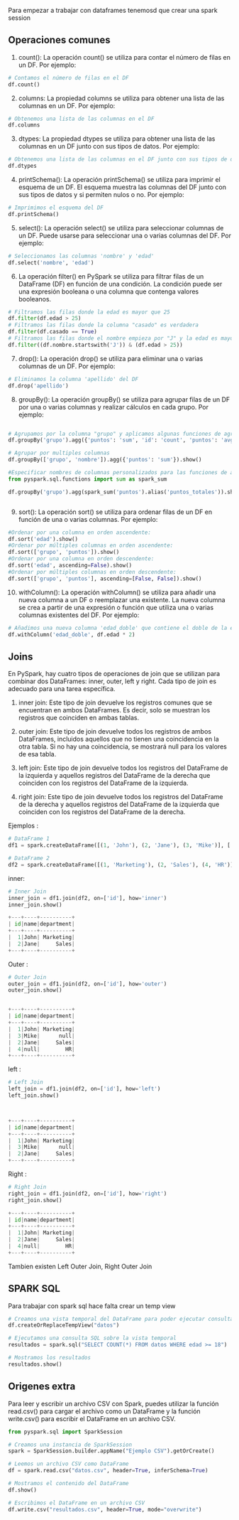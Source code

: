 Para empezar a trabajar con dataframes tenemosd que crear una spark session

 ## Operaciones comunes 

 1. count(): La operación count() se utiliza para contar el número de filas en un DF. Por ejemplo:

 ```python
 # Contamos el número de filas en el DF
df.count()
 ```

 2. columns: La propiedad columns se utiliza para obtener una lista de las columnas en un DF. Por ejemplo:

 ```python
 # Obtenemos una lista de las columnas en el DF
df.columns

 ```
3. dtypes: La propiedad dtypes se utiliza para obtener una lista de las columnas en un DF junto con sus tipos de datos. Por ejemplo:

```python
# Obtenemos una lista de las columnas en el DF junto con sus tipos de datos
df.dtypes
```

4. printSchema(): La operación printSchema() se utiliza para imprimir el esquema de un DF. El esquema muestra las columnas del DF junto con sus tipos de datos y si permiten nulos o no. Por ejemplo:

```python
# Imprimimos el esquema del DF
df.printSchema()
```

5. select(): La operación select() se utiliza para seleccionar columnas de un DF. Puede usarse para seleccionar una o varias columnas del DF. Por ejemplo:
```python
# Seleccionamos las columnas 'nombre' y 'edad'
df.select('nombre', 'edad')
```

6. La operación filter() en PySpark se utiliza para filtrar filas de un DataFrame (DF) en función de una condición. La condición puede ser una expresión booleana o una columna que contenga valores booleanos.

```python
# Filtramos las filas donde la edad es mayor que 25
df.filter(df.edad > 25)
# Filtramos las filas donde la columna "casado" es verdadera
df.filter(df.casado == True)
# Filtramos las filas donde el nombre empieza por "J" y la edad es mayor que 25
df.filter((df.nombre.startswith('J')) & (df.edad > 25))

```

7. drop(): La operación drop() se utiliza para eliminar una o varias columnas de un DF. Por ejemplo:

```python
# Eliminamos la columna 'apellido' del DF
df.drop('apellido')
```

8. groupBy(): La operación groupBy() se utiliza para agrupar filas de un DF por una o varias columnas y realizar cálculos en cada grupo. Por ejemplo:

```python

# Agrupamos por la columna "grupo" y aplicamos algunas funciones de agregación
df.groupBy('grupo').agg({'puntos': 'sum', 'id': 'count', 'puntos': 'avg'}).show()

# Agrupar por multiples columnas
df.groupBy(['grupo', 'nombre']).agg({'puntos': 'sum'}).show()

#Especificar nombres de columnas personalizados para las funciones de agregación:
from pyspark.sql.functions import sum as spark_sum

df.groupBy('grupo').agg(spark_sum('puntos').alias('puntos_totales')).show()



```

9. sort(): La operación sort() se utiliza para ordenar filas de un DF en función de una o varias columnas. Por ejemplo:

```python
#Ordenar por una columna en orden ascendente:
df.sort('edad').show()
#Ordenar por múltiples columnas en orden ascendente:
df.sort(['grupo', 'puntos']).show()
#Ordenar por una columna en orden descendente:
df.sort('edad', ascending=False).show()
#Ordenar por múltiples columnas en orden descendente:
df.sort(['grupo', 'puntos'], ascending=[False, False]).show()

```

10. withColumn(): La operación withColumn() se utiliza para añadir una nueva columna a un DF o reemplazar una existente. La nueva columna se crea a partir de una expresión o función que utiliza una o varias columnas existentes del DF. Por ejemplo:

```python
# Añadimos una nueva columna 'edad_doble' que contiene el doble de la edad
df.withColumn('edad_doble', df.edad * 2)
```

## Joins

En PySpark, hay cuatro tipos de operaciones de join que se utilizan para combinar dos DataFrames: inner, outer, left y right. Cada tipo de join es adecuado para una tarea específica.

1. inner join: Este tipo de join devuelve los registros comunes que se encuentran en ambos DataFrames. Es decir, solo se muestran los registros que coinciden en ambas tablas. 

2. outer join: Este tipo de join devuelve todos los registros de ambos DataFrames, incluidos aquellos que no tienen una coincidencia en la otra tabla. Si no hay una coincidencia, se mostrará null para los valores de esa tabla.

3. left join: Este tipo de join devuelve todos los registros del DataFrame de la izquierda y aquellos registros del DataFrame de la derecha que coinciden con los registros del DataFrame de la izquierda.

4. right join: Este tipo de join devuelve todos los registros del DataFrame de la derecha y aquellos registros del DataFrame de la izquierda que coinciden con los registros del DataFrame de la derecha.

Ejemplos :

```python
# DataFrame 1
df1 = spark.createDataFrame([(1, 'John'), (2, 'Jane'), (3, 'Mike')], ['id', 'name'])

# DataFrame 2
df2 = spark.createDataFrame([(1, 'Marketing'), (2, 'Sales'), (4, 'HR')], ['id', 'department'])

```
inner:

```python
# Inner Join
inner_join = df1.join(df2, on=['id'], how='inner')
inner_join.show()

+---+----+----------+
| id|name|department|
+---+----+----------+
|  1|John| Marketing|
|  2|Jane|     Sales|
+---+----+----------+

```
Outer :

```python
# Outer Join
outer_join = df1.join(df2, on=['id'], how='outer')
outer_join.show()


+---+----+----------+
| id|name|department|
+---+----+----------+
|  1|John| Marketing|
|  3|Mike|      null|
|  2|Jane|     Sales|
|  4|null|        HR|
+---+----+----------+

```

left :

```python
# Left Join
left_join = df1.join(df2, on=['id'], how='left')
left_join.show()



+---+----+----------+
| id|name|department|
+---+----+----------+
|  1|John| Marketing|
|  3|Mike|      null|
|  2|Jane|     Sales|
+---+----+----------+


```
Right :
```python
# Right Join
right_join = df1.join(df2, on=['id'], how='right')
right_join.show()

+---+----+----------+
| id|name|department|
+---+----+----------+
|  1|John| Marketing|
|  2|Jane|     Sales|
|  4|null|        HR|
+---+----+----------+

```
Tambien existen Left Outer Join, Right Outer Join   


## SPARK SQL 
Para trabajar con spark sql hace falta crear un temp view 


```python
# Creamos una vista temporal del DataFrame para poder ejecutar consultas SQL
df.createOrReplaceTempView("datos")

# Ejecutamos una consulta SQL sobre la vista temporal
resultados = spark.sql("SELECT COUNT(*) FROM datos WHERE edad >= 18")

# Mostramos los resultados
resultados.show()
```

## Origenes extra

Para leer y escribir un archivo CSV con Spark, puedes utilizar la función read.csv() para cargar el archivo como un DataFrame y la función write.csv() para escribir el DataFrame en un archivo CSV.

```python
from pyspark.sql import SparkSession

# Creamos una instancia de SparkSession
spark = SparkSession.builder.appName("Ejemplo CSV").getOrCreate()

# Leemos un archivo CSV como DataFrame
df = spark.read.csv("datos.csv", header=True, inferSchema=True)

# Mostramos el contenido del DataFrame
df.show()

# Escribimos el DataFrame en un archivo CSV
df.write.csv("resultados.csv", header=True, mode="overwrite")
```
